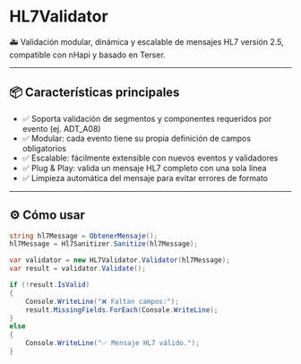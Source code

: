 # HL7Validator

🚑 Validación modular, dinámica y escalable de mensajes HL7 versión 2.5, compatible con nHapi y basado en Terser.

---

## 📦 Características principales

- ✅ Soporta validación de segmentos y componentes requeridos por evento (ej. ADT_A08)
- ✅ Modular: cada evento tiene su propia definición de campos obligatorios
- ✅ Escalable: fácilmente extensible con nuevos eventos y validadores
- ✅ Plug & Play: valida un mensaje HL7 completo con una sola línea
- ✅ Limpieza automática del mensaje para evitar errores de formato

---

## ⚙️ Cómo usar

```csharp
string hl7Message = ObtenerMensaje();
hl7Message = Hl7Sanitizer.Sanitize(hl7Message);

var validator = new HL7Validator.Validator(hl7Message);
var result = validator.Validate();

if (!result.IsValid)
{
    Console.WriteLine("❌ Faltan campos:");
    result.MissingFields.ForEach(Console.WriteLine);
}
else
{
    Console.WriteLine("✅ Mensaje HL7 válido.");
}